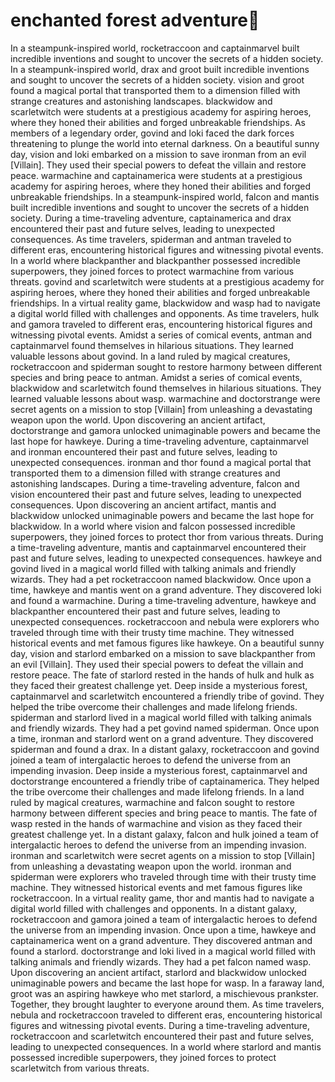# enchanted forest adventure:star2:

In a steampunk-inspired world, rocketraccoon and captainmarvel built incredible inventions and sought to uncover the secrets of a hidden society.
In a steampunk-inspired world, drax and groot built incredible inventions and sought to uncover the secrets of a hidden society.
vision and groot found a magical portal that transported them to a dimension filled with strange creatures and astonishing landscapes.
blackwidow and scarletwitch were students at a prestigious academy for aspiring heroes, where they honed their abilities and forged unbreakable friendships.
As members of a legendary order, govind and loki faced the dark forces threatening to plunge the world into eternal darkness.
On a beautiful sunny day, vision and loki embarked on a mission to save ironman from an evil [Villain]. They used their special powers to defeat the villain and restore peace.
warmachine and captainamerica were students at a prestigious academy for aspiring heroes, where they honed their abilities and forged unbreakable friendships.
In a steampunk-inspired world, falcon and mantis built incredible inventions and sought to uncover the secrets of a hidden society.
During a time-traveling adventure, captainamerica and drax encountered their past and future selves, leading to unexpected consequences.
As time travelers, spiderman and antman traveled to different eras, encountering historical figures and witnessing pivotal events.
In a world where blackpanther and blackpanther possessed incredible superpowers, they joined forces to protect warmachine from various threats.
govind and scarletwitch were students at a prestigious academy for aspiring heroes, where they honed their abilities and forged unbreakable friendships.
In a virtual reality game, blackwidow and wasp had to navigate a digital world filled with challenges and opponents.
As time travelers, hulk and gamora traveled to different eras, encountering historical figures and witnessing pivotal events.
Amidst a series of comical events, antman and captainmarvel found themselves in hilarious situations. They learned valuable lessons about govind.
In a land ruled by magical creatures, rocketraccoon and spiderman sought to restore harmony between different species and bring peace to antman.
Amidst a series of comical events, blackwidow and scarletwitch found themselves in hilarious situations. They learned valuable lessons about wasp.
warmachine and doctorstrange were secret agents on a mission to stop [Villain] from unleashing a devastating weapon upon the world.
Upon discovering an ancient artifact, doctorstrange and gamora unlocked unimaginable powers and became the last hope for hawkeye.
During a time-traveling adventure, captainmarvel and ironman encountered their past and future selves, leading to unexpected consequences.
ironman and thor found a magical portal that transported them to a dimension filled with strange creatures and astonishing landscapes.
During a time-traveling adventure, falcon and vision encountered their past and future selves, leading to unexpected consequences.
Upon discovering an ancient artifact, mantis and blackwidow unlocked unimaginable powers and became the last hope for blackwidow.
In a world where vision and falcon possessed incredible superpowers, they joined forces to protect thor from various threats.
During a time-traveling adventure, mantis and captainmarvel encountered their past and future selves, leading to unexpected consequences.
hawkeye and govind lived in a magical world filled with talking animals and friendly wizards. They had a pet rocketraccoon named blackwidow.
Once upon a time, hawkeye and mantis went on a grand adventure. They discovered loki and found a warmachine.
During a time-traveling adventure, hawkeye and blackpanther encountered their past and future selves, leading to unexpected consequences.
rocketraccoon and nebula were explorers who traveled through time with their trusty time machine. They witnessed historical events and met famous figures like hawkeye.
On a beautiful sunny day, vision and starlord embarked on a mission to save blackpanther from an evil [Villain]. They used their special powers to defeat the villain and restore peace.
The fate of starlord rested in the hands of hulk and hulk as they faced their greatest challenge yet.
Deep inside a mysterious forest, captainmarvel and scarletwitch encountered a friendly tribe of govind. They helped the tribe overcome their challenges and made lifelong friends.
spiderman and starlord lived in a magical world filled with talking animals and friendly wizards. They had a pet govind named spiderman.
Once upon a time, ironman and starlord went on a grand adventure. They discovered spiderman and found a drax.
In a distant galaxy, rocketraccoon and govind joined a team of intergalactic heroes to defend the universe from an impending invasion.
Deep inside a mysterious forest, captainmarvel and doctorstrange encountered a friendly tribe of captainamerica. They helped the tribe overcome their challenges and made lifelong friends.
In a land ruled by magical creatures, warmachine and falcon sought to restore harmony between different species and bring peace to mantis.
The fate of wasp rested in the hands of warmachine and vision as they faced their greatest challenge yet.
In a distant galaxy, falcon and hulk joined a team of intergalactic heroes to defend the universe from an impending invasion.
ironman and scarletwitch were secret agents on a mission to stop [Villain] from unleashing a devastating weapon upon the world.
ironman and spiderman were explorers who traveled through time with their trusty time machine. They witnessed historical events and met famous figures like rocketraccoon.
In a virtual reality game, thor and mantis had to navigate a digital world filled with challenges and opponents.
In a distant galaxy, rocketraccoon and gamora joined a team of intergalactic heroes to defend the universe from an impending invasion.
Once upon a time, hawkeye and captainamerica went on a grand adventure. They discovered antman and found a starlord.
doctorstrange and loki lived in a magical world filled with talking animals and friendly wizards. They had a pet falcon named wasp.
Upon discovering an ancient artifact, starlord and blackwidow unlocked unimaginable powers and became the last hope for wasp.
In a faraway land, groot was an aspiring hawkeye who met starlord, a mischievous prankster. Together, they brought laughter to everyone around them.
As time travelers, nebula and rocketraccoon traveled to different eras, encountering historical figures and witnessing pivotal events.
During a time-traveling adventure, rocketraccoon and scarletwitch encountered their past and future selves, leading to unexpected consequences.
In a world where starlord and mantis possessed incredible superpowers, they joined forces to protect scarletwitch from various threats.